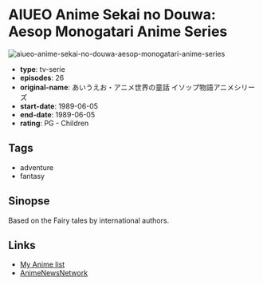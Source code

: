 # AIUEO Anime Sekai no Douwa: Aesop Monogatari Anime Series

![aiueo-anime-sekai-no-douwa-aesop-monogatari-anime-series](https://cdn.myanimelist.net/images/anime/3/65297.jpg)

-   **type**: tv-serie
-   **episodes**: 26
-   **original-name**: あいうえお・アニメ世界の童話 イソップ物語アニメシリーズ
-   **start-date**: 1989-06-05
-   **end-date**: 1989-06-05
-   **rating**: PG - Children

## Tags

-   adventure
-   fantasy

## Sinopse

Based on the Fairy tales by international authors.

## Links

-   [My Anime list](https://myanimelist.net/anime/25717/AIUEO_Anime_Sekai_no_Douwa__Aesop_Monogatari_Anime_Series)
-   [AnimeNewsNetwork](http://www.animenewsnetwork.com/encyclopedia/anime.php?id=4724)
